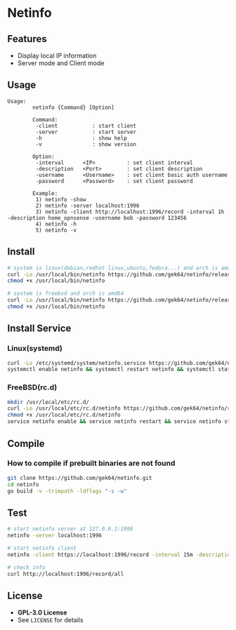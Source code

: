 # Netinfo

## Features

- Display local IP information
- Server mode and Client mode

## Usage

```
Usage:
        netinfo {Command} [Option]

        Command:
         -client           : start client
         -server           : start server
         -h                : show help
         -v                : show version

        Option:
         -interval      <IP>          : set client interval   
         -description   <Port>        : set client description
         -username      <Username>    : set client basic auth username
         -password      <Password>    : set client password

        Example:
         1) netinfo -show
         2) netinfo -server localhost:1996
         3) netinfo -client http://localhost:1996/record -interval 1h -description home_opnsense -username bob -password 123456
         4) netinfo -h
         5) netinfo -v
```

## Install

```sh
# system is linux(debian,redhat linux,ubuntu,fedora...) and arch is amd64
curl -Lo /usr/local/bin/netinfo https://github.com/gek64/netinfo/releases/latest/download/netinfo-linux-386
chmod +x /usr/local/bin/netinfo

# system is freebsd and arch is amd64
curl -Lo /usr/local/bin/netinfo https://github.com/gek64/netinfo/releases/latest/download/netinfo-freebsd-amd64
chmod +x /usr/local/bin/netinfo
```

## Install Service

### Linux(systemd)

```sh
curl -Lo /etc/systemd/system/netinfo.service https://github.com/gek64/netinfo/raw/main/configs/netinfo.service
systemctl enable netinfo && systemctl restart netinfo && systemctl status netinfo
```

### FreeBSD(rc.d)

```sh
mkdir /usr/local/etc/rc.d/
curl -Lo /usr/local/etc/rc.d/netinfo https://github.com/gek64/netinfo/raw/main/configs/netinfo
chmod +x /usr/local/etc/rc.d/netinfo
service netinfo enable && service netinfo restart && service netinfo status
```

## Compile

### How to compile if prebuilt binaries are not found

```sh
git clone https://github.com/gek64/netinfo.git
cd netinfo
go build -v -trimpath -ldflags "-s -w"
```

## Test

```sh
# start netinfo server at 127.0.0.1:1996
netinfo -server localhost:1996

# start netinfo client
netinfo -client https://localhost:1996/record -interval 15m -description home_opnsense -username bob -password 123456

# check info
curl http://localhost:1996/record/all
```

## License

- **GPL-3.0 License**
- See `LICENSE` for details
